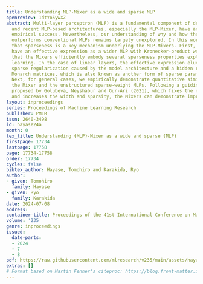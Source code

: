 ```yaml
---
title: Understanding MLP-Mixer as a wide and sparse MLP
openreview: 1dtYo5ywXZ
abstract: Multi-layer perceptron (MLP) is a fundamental component of deep learning,
  and recent MLP-based architectures, especially the MLP-Mixer, have achieved significant
  empirical success. Nevertheless, our understanding of why and how the MLP-Mixer
  outperforms conventional MLPs remains largely unexplored. In this work, we reveal
  that sparseness is a key mechanism underlying the MLP-Mixers. First, the Mixers
  have an effective expression as a wider MLP with Kronecker-product weights, clarifying
  that the Mixers efficiently embody several sparseness properties explored in deep
  learning. In the case of linear layers, the effective expression elucidates an implicit
  sparse regularization caused by the model architecture and a hidden relation to
  Monarch matrices, which is also known as another form of sparse parameterization.
  Next, for general cases, we empirically demonstrate quantitative similarities between
  the Mixer and the unstructured sparse-weight MLPs. Following a guiding principle
  proposed by Golubeva, Neyshabur and Gur-Ari (2021), which fixes the number of connections
  and increases the width and sparsity, the Mixers can demonstrate improved performance.
layout: inproceedings
series: Proceedings of Machine Learning Research
publisher: PMLR
issn: 2640-3498
id: hayase24a
month: 0
tex_title: Understanding {MLP}-Mixer as a wide and sparse {MLP}
firstpage: 17734
lastpage: 17758
page: 17734-17758
order: 17734
cycles: false
bibtex_author: Hayase, Tomohiro and Karakida, Ryo
author:
- given: Tomohiro
  family: Hayase
- given: Ryo
  family: Karakida
date: 2024-07-08
address:
container-title: Proceedings of the 41st International Conference on Machine Learning
volume: '235'
genre: inproceedings
issued:
  date-parts:
  - 2024
  - 7
  - 8
pdf: https://raw.githubusercontent.com/mlresearch/v235/main/assets/hayase24a/hayase24a.pdf
extras: []
# Format based on Martin Fenner's citeproc: https://blog.front-matter.io/posts/citeproc-yaml-for-bibliographies/
---
```

